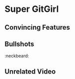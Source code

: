 # Super GitGirl
<Insert PR here>

## Convincing Features


## Bullshots
:neckbeard:

## Unrelated Video
